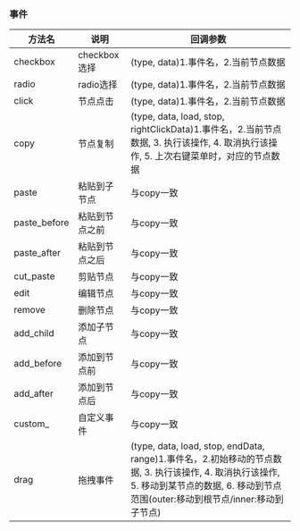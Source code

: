 ### 事件

| 方法名      | 说明          | 回调参数      |
|---------- |-------------- |---------- |
| checkbox | checkbox选择 | (type, data)1.事件名，2.当前节点数据 |
| radio | radio选择 | (type, data)1.事件名，2.当前节点数据 |
| click | 节点点击 | (type, data)1.事件名，2.当前节点数据 |
| copy | 节点复制 | (type, data, load, stop, rightClickData)1.事件名，2.当前节点数据, 3. 执行该操作, 4. 取消执行该操作, 5. 上次右键菜单时，对应的节点数据 |
| paste | 粘贴到子节点 | 与copy一致 |
| paste_before | 粘贴到节点之前 | 与copy一致 |
| paste_after |  粘贴到节点之后 | 与copy一致 |
| cut_paste | 剪贴节点 | 与copy一致 |
| edit | 编辑节点 | 与copy一致 |
| remove | 删除节点 | 与copy一致 |
| add_child | 添加子节点 | 与copy一致 |
| add_before |  添加到节点前 | 与copy一致 |
| add_after | 添加到节点后 | 与copy一致 |
| custom_ | 自定义事件 | 与copy一致 |
| drag | 拖拽事件 | (type, data, load, stop, endData, range)1.事件名，2.初始移动的节点数据, 3. 执行该操作, 4. 取消执行该操作, 5. 移动到某节点的数据, 6. 移动到节点范围(outer:移动到根节点/inner:移动到子节点) |